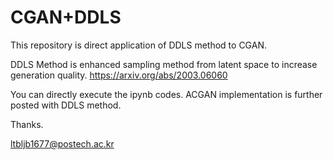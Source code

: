 # CGAN+DDLS
This repository is direct application of DDLS method to CGAN.

DDLS Method is enhanced sampling method from latent space to increase generation quality.
https://arxiv.org/abs/2003.06060

You can directly execute the ipynb codes. 
ACGAN implementation is further posted with DDLS method. 

Thanks.

ltbljb1677@postech.ac.kr
